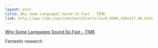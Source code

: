 ```yaml
--- 
layout: post
title: Why Some Languages Sound So Fast - TIME
link: http://www.time.com/time/health/article/0,8599,2091477,00.html
---
```

<a href=
"http://www.time.com/time/health/article/0,8599,2091477,00.html">Why
Some Languages Sound So Fast - TIME</a><br>

<p>Fantastic research.</p>

